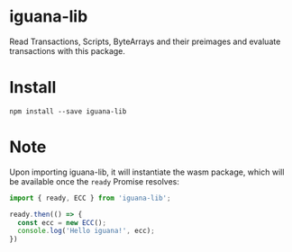 # iguana-lib
Read Transactions, Scripts, ByteArrays and their preimages and evaluate transactions with this package.

# Install

```
npm install --save iguana-lib
```

# Note

Upon importing iguana-lib, it will instantiate the wasm package, which will be available once the `ready` Promise resolves:

```typescript
import { ready, ECC } from 'iguana-lib';

ready.then(() => {
  const ecc = new ECC();
  console.log('Hello iguana!', ecc);
})

```
